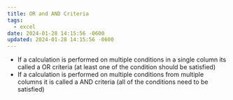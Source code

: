 ```yaml
---
title: OR and AND Criteria
tags:
  - excel
date: 2024-01-28 14:15:56 -0600
updated: 2024-01-28 14:15:56 -0600
---
```


* If a calculation is performed on multiple conditions in a single column its called a OR criteria (at least one of the condition should be satisfied)
* If a calculation is performed on multiple conditions from multiple columns it is called a AND criteria (all of the conditions need to be satisfied)
